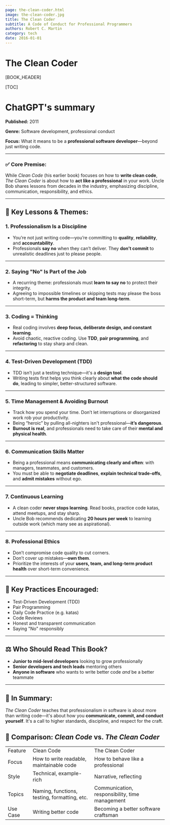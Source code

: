 ```yaml
---
page: the-clean-coder.html
image: the-clean-coder.jpg
title: The Clean Coder
subtitle: A Code of Conduct for Professional Programmers
authors: Robert C. Martin
category: tech
date: 2016-01-01
---
```


# The Clean Coder


[BOOK_HEADER]

[TOC]

# ChatGPT's summary

**Published:** 2011

**Genre:** Software development, professional conduct

**Focus:** What it means to be a **professional software developer**—beyond just writing code.

---

### ✅ **Core Premise:**

While *Clean Code* (his earlier book) focuses on how to **write clean code**, *The Clean Coder* is about how to **act like a professional** in your work. Uncle Bob shares lessons from decades in the industry, emphasizing discipline, communication, responsibility, and ethics.

---

## 🧠 **Key Lessons & Themes:**

### 1. **Professionalism Is a Discipline**

* You’re not just writing code—you’re committing to **quality**, **reliability**, and **accountability**.
* Professionals **say no** when they can’t deliver. They **don’t commit** to unrealistic deadlines just to please people.

---

### 2. **Saying "No" Is Part of the Job**

* A recurring theme: professionals must **learn to say no** to protect their integrity.
* Agreeing to impossible timelines or skipping tests may please the boss short-term, but **harms the product and team long-term**.

---

### 3. **Coding = Thinking**

* Real coding involves **deep focus, deliberate design, and constant learning**.
* Avoid chaotic, reactive coding. Use **TDD**, **pair programming**, and **refactoring** to stay sharp and clean.

---

### 4. **Test-Driven Development (TDD)**

* TDD isn’t just a testing technique—it's a **design tool**.
* Writing tests first helps you think clearly about **what the code should do**, leading to simpler, better-structured software.

---

### 5. **Time Management & Avoiding Burnout**

* Track how you spend your time. Don’t let interruptions or disorganized work rob your productivity.
* Being “heroic” by pulling all-nighters isn't professional—**it’s dangerous**.
* **Burnout is real**, and professionals need to take care of their **mental and physical health**.

---

### 6. **Communication Skills Matter**

* Being a professional means **communicating clearly and often**: with managers, teammates, and customers.
* You must be able to **negotiate deadlines**, **explain technical trade-offs**, and **admit mistakes** without ego.

---

### 7. **Continuous Learning**

* A clean coder **never stops learning**. Read books, practice code katas, attend meetups, and stay sharp.
* Uncle Bob recommends dedicating **20 hours per week** to learning outside work (which many see as aspirational).

---

### 8. **Professional Ethics**

* Don’t compromise code quality to cut corners.
* Don’t cover up mistakes—**own them**.
* Prioritize the interests of your **users, team, and long-term product health** over short-term convenience.

---

## 🧾 **Key Practices Encouraged:**

* Test-Driven Development (TDD)
* Pair Programming
* Daily Code Practice (e.g. katas)
* Code Reviews
* Honest and transparent communication
* Saying "No" responsibly

---

## ⚖️ **Who Should Read This Book?**

* **Junior to mid-level developers** looking to grow professionally
* **Senior developers and tech leads** mentoring others
* **Anyone in software** who wants to write better code *and* be a better teammate

---

## 🧩 In Summary:

*The Clean Coder* teaches that professionalism in software is about more than writing code—it's about how you **communicate, commit, and conduct yourself**. It's a call to higher standards, discipline, and respect for the craft.


## 🔁 Comparison: *Clean Code* vs. *The Clean Coder*

<table class="w3-table-all w3-hoverable">
	<tr class="w3-green">
		<td>Feature</td>
		<td>Clean Code</td>
		<td>The Clean Coder</td>
	</tr>
	<tr class="w3-hover-green">
		<td>Focus</td>
		<td>How to write readable, maintainable code</td>
		<td>How to behave like a professional</td>
	</tr>
	<tr class="w3-hover-green">
		<td>Style</td>
		<td>Technical, example-rich</td>
		<td>Narrative, reflecting</td>
	</tr>
	<tr class="w3-hover-green">
		<td>Topics</td>
		<td>Naming, functions, testing, formatting, etc.</td>
		<td>Communication, responsibility, time management</td>
	</tr>
	<tr class="w3-hover-green">
		<td>Use Case</td>
		<td>Writing better code</td>
		<td>Becoming a better software craftsman</td>
	</tr>
</table>
